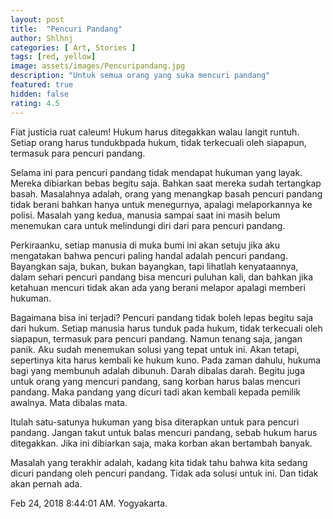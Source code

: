 ```yaml
---
layout: post
title:  "Pencuri Pandang"
author: Shlhnj
categories: [ Art, Stories ]
tags: [red, yellow]
image: assets/images/Pencuripandang.jpg
description: "Untuk semua orang yang suka mencuri pandang"
featured: true
hidden: false
rating: 4.5
---
```


Fiat justicia ruat caleum!
Hukum harus ditegakkan walau langit runtuh. Setiap orang harus tundukbpada hukum, tidak terkecuali oleh siapapun, termasuk para pencuri pandang.

Selama ini para pencuri pandang tidak mendapat hukuman yang layak. Mereka dibiarkan bebas begitu saja. Bahkan saat mereka sudah tertangkap basah. Masalahnya adalah, orang yang menangkap basah pencuri pandang tidak berani bahkan hanya untuk menegurnya, apalagi melaporkannya ke polisi. Masalah yang kedua, manusia sampai saat ini masih belum menemukan cara untuk melindungi diri dari para pencuri pandang.

Perkiraanku, setiap manusia di muka bumi ini akan setuju jika aku mengatakan bahwa pencuri paling handal adalah pencuri pandang. Bayangkan saja, bukan, bukan bayangkan, tapi lihatlah kenyataannya, dalam sehari pencuri pandang bisa mencuri puluhan kali, dan bahkan jika ketahuan mencuri tidak akan ada yang berani melapor apalagi memberi hukuman.

Bagaimana bisa ini terjadi? Pencuri pandang tidak boleh lepas begitu saja dari hukum. Setiap manusia harus tunduk pada hukum, tidak terkecuali oleh siapapun, termasuk para pencuri pandang.
Namun tenang saja, jangan panik. Aku sudah menemukan solusi yang tepat untuk ini.
Akan tetapi, sepertinya kita harus kembali ke hukum kuno. Pada zaman dahulu, hukuma bagi yang membunuh adalah dibunuh. Darah dibalas darah.
Begitu juga untuk orang yang mencuri pandang, sang korban harus balas mencuri pandang. Maka pandang yang dicuri tadi akan kembali kepada pemilik awalnya. Mata dibalas mata.

Itulah satu-satunya hukuman yang bisa diterapkan untuk para pencuri pandang. Jangan takut untuk balas mencuri pandang, sebab hukum harus ditegakkan. Jika ini dibiarkan saja, maka korban akan bertambah banyak.

Masalah yang terakhir adalah, kadang kita tidak tahu bahwa kita sedang dicuri pandang oleh pencuri pandang. Tidak ada solusi untuk ini. Dan tidak akan pernah ada.

Feb 24, 2018 8:44:01 AM. Yogyakarta.
